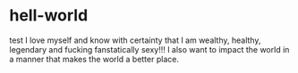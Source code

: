 # hell-world
test
I love myself and know with certainty that I am wealthy, healthy, legendary and fucking fanstatically sexy!!! I also want to impact the world in a manner that makes the world a better place.
